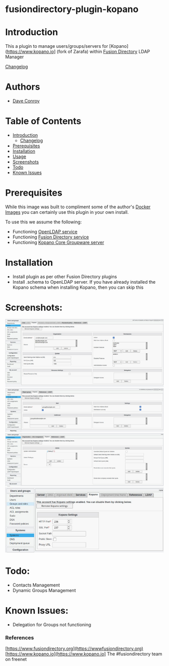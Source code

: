 # fusiondirectory-plugin-kopano

# Introduction

This a plugin to manage users/groups/servers for [Kopano](https://www.kopano.io] (fork of Zarafa) within [Fusion Directory](https://wwwfusiondirectory.org) LDAP Manager

[Changelog](CHANGELOG.md)

# Authors

- [Dave Conroy](https://github.com/tiredofit)

# Table of Contents

- [Introduction](#introduction)
    - [Changelog](CHANGELOG.md)
- [Prerequisites](#prerequisites)
- [Installation](#installation)
- [Usage](#quick-start)
- [Screenshots](#screenshots)
- [Todo](#todo)
- [Known Issues](#known-issues)

# Prerequisites

While this image was built to compliment some of the author's [Docker Images](https://hub.docker.com/r/tiredofit) you can certainly use this plugin in your own install.

To use this we assume the following:

- Functioning [OpenLDAP service](https://github.com/tiredofit/docker-openldap-fusiondirectory) 
- Functioning [Fusion Directory service](https://github.com/tiredofit/docker-fusiondirectory)
- Functioning [Kopano Core Groupware server](https://github.com/tiredofit/docker-kopano)

# Installation

- Install plugin as per other Fusion Directory plugins
- Install .schema to OpenLDAP server. If you have already installed the Kopano schema when installing Kopano, then you can skip this

# Screenshots:

![User Management](/screenshots/user-screenshot.jpg?raw=true "User Management")
![Group Management](/screenshots/group-screenshot.jpg?raw=true "Groups Management")
![Multi Tenant/Organization Management](/screenshots/organization-screenshot.jpg?raw=true "Organization Management")
![Multi Tenant/Systems Management](/screenshots/systems-screenshot.jpg?raw=true "Systems Management")

# Todo:

* Contacts Management
* Dynamic Groups Management

# Known Issues: 

* Delegation for Groups not functioning


### References
[https://www.fusiondirectory.org](https://wwwfusiondirectory.org)
[https://www.kopano.io](https://www.kopano.io]
The #fusiondirectory team on freenet
